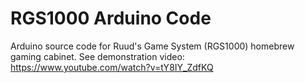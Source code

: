 # RGS1000 Arduino Code

Arduino source code for Ruud's Game System (RGS1000) homebrew gaming cabinet.
See demonstration video: https://www.youtube.com/watch?v=tY8IY_ZdfKQ
